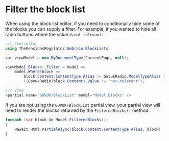 # Filter the block list

When using the block list editor, if you need to conditionally hide some of the blocks you can supply a filter. For example, if you wanted to hide all radio buttons where the value is `not-relevant`:

```csharp
/// Controller
using ThePensionsRegulator.Umbraco.BlockLists

var viewModel = new MyDocumentType(CurrentPage, null);

viewModel.Blocks!.Filter = model =>
    model.Where(block =>
        block.Content.ContentType.Alias != GovukRadio.ModelTypeAlias ||
        ((GovukRadio)block.Content).Value != "not-relevant");

/// View
<partial name="GOVUK/BlockList" model="Model.Blocks" />
```

If you are not using the `GOVUK/BlockList` partial view, your partial view will need to render the blocks returned by the `FilteredBlocks()` method.

```csharp
foreach (var block in Model.FilteredBlocks())
{
    @await Html.PartialAsync(block.Content.ContentType.Alias, block)
}
```
